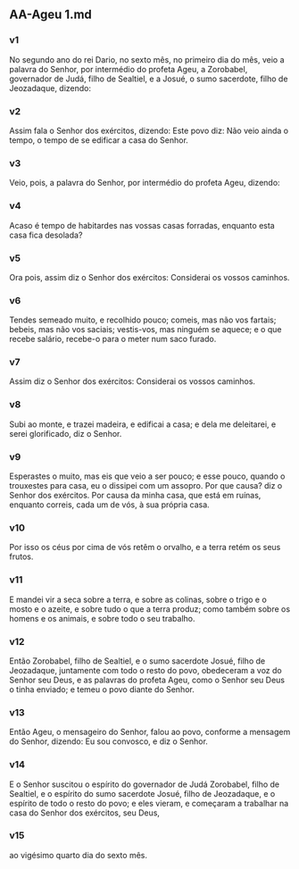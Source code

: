 ## AA-Ageu 1.md
### v1
 No segundo ano do rei Dario, no sexto mês, no primeiro dia do mês, veio a palavra do Senhor, por intermédio do profeta Ageu, a Zorobabel, governador de Judá, filho de Sealtiel, e a Josué, o sumo sacerdote, filho de Jeozadaque, dizendo:
### v2
 Assim fala o Senhor dos exércitos, dizendo: Este povo diz: Não veio ainda o tempo, o tempo de se edificar a casa do Senhor.
### v3
 Veio, pois, a palavra do Senhor, por intermédio do profeta Ageu, dizendo:
### v4
 Acaso é tempo de habitardes nas vossas casas forradas, enquanto esta casa fica desolada?
### v5
 Ora pois, assim diz o Senhor dos exércitos: Considerai os vossos caminhos.
### v6
 Tendes semeado muito, e recolhido pouco; comeis, mas não vos fartais; bebeis, mas não vos saciais; vestis-vos, mas ninguém se aquece; e o que recebe salário, recebe-o para o meter num saco furado.
### v7
 Assim diz o Senhor dos exércitos: Considerai os vossos caminhos.
### v8
 Subi ao monte, e trazei madeira, e edificai a casa; e dela me deleitarei, e serei glorificado, diz o Senhor.
### v9
 Esperastes o muito, mas eis que veio a ser pouco; e esse pouco, quando o trouxestes para casa, eu o dissipei com um assopro. Por que causa? diz o Senhor dos exércitos. Por causa da minha casa, que está em ruínas, enquanto correis, cada um de vós, à sua própria casa.
### v10
 Por isso os céus por cima de vós retêm o orvalho, e a terra retém os seus frutos.
### v11
 E mandei vir a seca sobre a terra, e sobre as colinas, sobre o trigo e o mosto e o azeite, e sobre tudo o que a terra produz; como também sobre os homens e os animais, e sobre todo o seu trabalho.
### v12
 Então Zorobabel, filho de Sealtiel, e o sumo sacerdote Josué, filho de Jeozadaque, juntamente com todo o resto do povo, obedeceram a voz do Senhor seu Deus, e as palavras do profeta Ageu, como o Senhor seu Deus o tinha enviado; e temeu o povo diante do Senhor.
### v13
 Então Ageu, o mensageiro do Senhor, falou ao povo, conforme a mensagem do Senhor, dizendo: Eu sou convosco, e diz o Senhor.
### v14
 E o Senhor suscitou o espírito do governador de Judá Zorobabel, filho de Sealtiel, e o espírito do sumo sacerdote Josué, filho de Jeozadaque, e o espírito de todo o resto do povo; e eles vieram, e começaram a trabalhar na casa do Senhor dos exércitos, seu Deus,
### v15
 ao vigésimo quarto dia do sexto mês.
